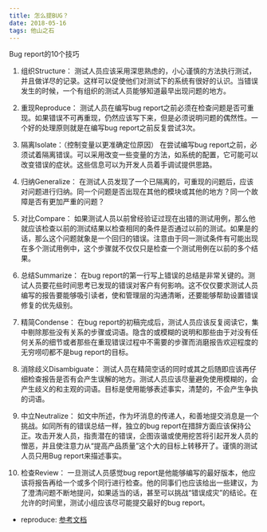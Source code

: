 ```yaml
---
title: 怎么提BUG？
date: 2018-05-16
tags: 他山之石
---
```

Bug report的10个技巧
 <!-- more -->

1. 组织Structure：
	测试人员应该采用深思熟虑的，小心谨慎的方法执行测试，并且做详尽的记录。这样可以促使他们对测试下的系统有很好的认识。当错误发生的时候，一个有组织的测试人员能够知道最早出现问题的地方。

2. 重现Reproduce：
	测试人员在编写bug report之前必须在检查问题是否可重现。如果错误不可再重现，仍然应该写下来，但是必须说明问题的偶然性。一个好的处理原则就是在编写bug report之前反复尝试3次。

3. 隔离Isolate：（控制变量以更准确定位原因）
	在尝试编写bug report之前，必须试着隔离错误。可以采用改变一些变量的方法，如系统的配置，它可能可以改变错误的症状。这些信息可以为开发人员着手调试提供思路。

4. 归纳Generalize：
	在测试人员发现了一个已隔离的，可重现的问题后，应该对问题进行归纳。同一个问题是否出现在其他的模块或其他的地方？同一个故障是否有更加严重的问题？

5. 对比Compare：
	如果测试人员以前曾经验证过现在出错的测试用例，那么他就应该检查以前的测试结果以检查相同的条件是否通过以前的测试。如果是的话，那么这个问题就象是一个回归的错误。注意由于同一测试条件有可能出现在多个测试用例中，这个步骤就不仅仅只是检查一个测试用例在以前的多个结果。

6. 总结Summarize：
	在bug report的第一行写上错误的总结是非常关键的。测试人员要花些时间思考已发现的错误对客户有何影响。这不仅仅要求测试人员编写的报告要能够吸引读者，使和管理层的沟通清晰，还要能够帮助设置错误修复的优先级别。

7. 精简Condense：
	在bug report的初稿完成后，测试人员应该反复阅读它，集中剔除那些没有关系的步骤或词语。隐含的或模糊的说明和那些由于对没有任何关系的细节或者那些在重现错误过程中不需要的步骤而消磨报告欢迎程度的无穷唠叨都不是bug report的目标。

8. 消除歧义Disambiguate：
	测试人员在精简空话的同时或其之后随即应该再仔细检查报告是否有会产生误解的地方。测试人员应该尽量避免使用模糊的，会产生歧义的和主观的词语。目标是使用能够表述事实，清楚的，不会产生争执的词语。

9. 中立Neutralize：
	如文中所述，作为坏消息的传递人，和善地提交消息是一个挑战。如同所有的错误总结一样，独立的bug report在措辞方面应该保持公正。攻击开发人员，指责潜在的错误，企图诙谐或使用挖苦将引起开发人员的憎恶，并且使注意力从“提高产品质量”这个大的目标上转移开了。谨慎的测试人员只用Bug report来描述事实。

10. 检查Review：
	一旦测试人员感觉bug report是他能够编写的最好版本，他应该将报告再给一个或多个同行进行检查。他的同事们也应该给出一些建议，为了澄清问题不断地提问，如果适当的话，甚至可以挑战“错误成灾”的结论。在允许的时间里，测试小组应该尽可能提交最好的bug report。



* reproduce: [参考文档](https://blog.csdn.net/wanglha/article/details/40040127)